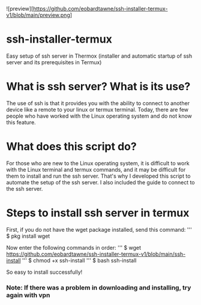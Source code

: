 
![preview][https://github.com/eobardtawne/ssh-installer-termux-v1/blob/main/preview.png]

# ssh-installer-termux
Easy setup of ssh server in Thermox (installer and automatic startup of ssh server and its prerequisites in Termux)

# What is ssh server? What is its use?
The use of ssh is that it provides you with the ability to connect to another device like a remote to your linux or termux terminal.
Today, there are few people who have worked with the Linux operating system and do not know this feature.

# What does this script do?

For those who are new to the Linux operating system, it is difficult to work with the Linux terminal and termux commands, and it may be difficult for them to install and run the ssh server.
That's why I developed this script to automate the setup of the ssh server.
I also included the guide to connect to the ssh server.

# Steps to install ssh server in termux
First, if you do not have the wget package installed, send this command:
'''
$ pkg install wget 

Now enter the following commands in order:
'''
$ wget https://github.com/eobardtawne/ssh-installer-termux-v1/blob/main/ssh-install
'''
$ chmod +x ssh-install
'''
$ bash ssh-install

So easy to install successfully!
### Note: If there was a problem in downloading and installing, try again with vpn


